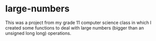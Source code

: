 # large-numbers
This was a project from my grade 11 computer science class in which I created some functions to deal with large numbers (bigger than an unsigned long long) operations.
